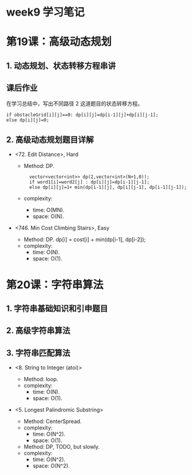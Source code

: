 # week9 学习笔记

# 第19课：高级动态规划

## 1. 动态规划、状态转移方程串讲

## 课后作业

在学习总结中，写出不同路径 2 这道题目的状态转移方程。

	if obstacleGrid[i][j]==0: dp[i][j]=dp[i-1][j]+dp[i][j-1];
	else dp[i][j]=0;

## 2. 高级动态规划题目详解

- <72. Edit Distance>, Hard
	- Method: DP.	
	
			vector<vector<int>> dp(2,vector<int>(N+1,0));
			if word1[i]=word2[j] : dp[i][j]=dp[i-1][j-1];
			else dp[i][j]=1+ min(dp[i-1][j], dp[i][j-1], dp[i-1][j-1]);
			
	- complexity:
		- time: O(MN).
		- space: O(N).

- <746. Min Cost Climbing Stairs>, Easy
	- Method: DP. dp[i] = cost[i] + min(dp[i-1], dp[i-2]);
	- complexity:
		- time: O(N).
		- space: O(1).	


# 第20课：字符串算法

## 1. 字符串基础知识和引申题目

## 2. 高级字符串算法

## 3. 字符串匹配算法

- <8. String to Integer (atoi)>
	- Method: loop.
	- complexity:
		- time: O(N).
		- space: O(1).	

- <5. Longest Palindromic Substring>
	- Method: CenterSpread.
	- complexity:
		- time: O(N^2).
		- space: O(1).	
	- Method: DP, TODO, but slowly.
	- complexity:
		- time: O(N^2).
		- space: O(N^2).	
	
